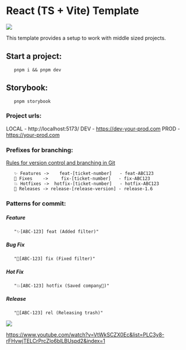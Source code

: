 # React (TS + Vite) Template

![](https://miro.medium.com/v2/resize:fit:400/format:webp/1*A4AhcQBucS8bLpNRq3HCLg.png)

This template provides a setup to work with middle sized projects.

## Start a project:

```
   pnpm i && pnpm dev
```

## Storybook:

```
   pnpm storybook
```

### Project urls:

LOCAL - http://localhost:5173/
DEV   - https://dev-your-prod.com
PROD  - https://your-prod.com

### Prefixes for branching:

[Rules for version control and branching in Git](https://habr.com/ru/articles/106912/) 

```
   ✨ Features ->    feat-[ticket-number]   - feat-ABC123
   🐛 Fixes    ->     fix-[ticket-number]   - fix-ABC123
   💥 Hotfixes ->  hotfix-[ticket-number]   - hotfix-ABC123
   🚀 Releases -> release-[release-version] - release-1.6
```

### Patterns for commit:
##### Feature
```
   "✨[ABC-123] feat (Added filter)"
```
##### Bug Fix
```
   "🐛[ABC-123] fix (Fixed filter)"
```
##### Hot Fix
```
   "💥[ABC-123] hotfix (Saved company🦸)"
```
##### Release
```
   "🚀[ABC-123] rel (Releasing trash)"
```

![](https://user-images.githubusercontent.com/42924400/111057664-460cb500-849a-11eb-89ea-a60bca318485.png)


https://www.youtube.com/watch?v=VtWkSCZX0Ec&list=PLC3y8-rFHvwjTELCrPrcZlo6blLBUspd2&index=1